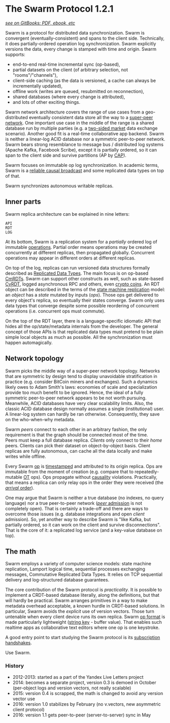 # The Swarm Protocol 1.2.1 #
[*see on GitBooks: PDF, ebook, etc*](https://gritzko.gitbooks.io/swarm-the-protocol)

Swarm is a protocol for distributed data synchronization.
Swarm is convergent (eventually-consistent) and spans to the client side.
Technically, it does partially-ordered operation log synchronization.
Swarm explicitly versions the data, every change is stamped with time and origin.
Swarm supports:

* end-to-end real-time incremental sync (op-based),
* partial datasets on the client (of arbitrary selection, not "rooms"/"channels"),
* client-side caching (as the data is versioned, a cache can always be incrementally updated),
* offline work (writes are queued, resubmitted on reconnection),
* shared databases (where every change is attributed),
* and lots of other exciting things.

Swarm network architecture covers the range of use cases from a geo-distributed eventually consistent data store all the way to a [super-peer network][super].
One important use case in the middle of the range is a shared database run by multiple parties (e.g. a [two-sided market][2sided] data exchange scenario).
Another good fit is a real-time collaborative app backend.
Swarm is neither a linear-log ACID database nor a symmetric peer-to-peer network.
Swarm bears strong resemblance to message bus / distributed log systems (Apache Kafka, Facebook Scribe), except it is partially ordered, so it can span to the client side and survive partitions (AP by [CAP][cap]).

Swarm focuses on immutable op log synchronization.
In academic terms, Swarm is a [reliable causal broadcast][opbased] and some replicated data types on top of that.

Swarm synchronizes autonomous writable replicas.

[2sided]: http://lexicon.ft.com/Term?term=two_sided-markets
[super]: http://ilpubs.stanford.edu:8090/594/1/2003-33.pdf
[opbased]: http://haslab.uminho.pt/sites/default/files/ashoker/files/opbaseddais14.pdf
[cap]: https://www.infoq.com/articles/cap-twelve-years-later-how-the-rules-have-changed

## Inner parts

Swarm replica architecture can be explained in nine letters:

    API
    RDT
    LOG

At its bottom, Swarm is a replication system for a *partially* ordered log of immutable [operations](op.md).
Partial order means operations may be created concurrently at different replicas, then propagated globally.
Concurrent operations may appear in different orders at different replicas.

On top of the log, replicas can run versioned data structures formally described as [Replicated Data Types](rdt.md).
The main focus is on op-based [CmRDTs](crdt.md#CmRDT).
Swarm can support other constructs as well, such as state-based [CvRDT](crdt.md), logged asynchronous RPC and others, even [crypto coins](coin.md).
An RDT object can be described in the terms of the [state machine replication][smr] model: an *object* has a *state* mutated by inputs (*ops*).
Those ops get delivered to every object's replica, so eventually their states converge.
Swarm only uses data types that converge despite some possible reordering of concurrent operations (i.e. concurrent ops must commute).

On the top of the RDT layer, there is a language-specific idiomatic API that hides all the op/state/metadata internals from the developer.
The general concept of those APIs is that replicated data types must pretend to be plain simple local objects as much as possible.
All the synchronization must happen automagically.

[smr]: https://www.cs.cornell.edu/fbs/publications/SMSurvey.pdf

## Network topology

Swarm picks the middle way of a super-peer network topology.
Networks that are symmetric by design tend to display unavoidable stratification in practice (e.g. consider BitCoin miners and exchanges).
Such a dynamics likely owes to Adam Smith's laws: economies of scale and specialization provide too much benefit to be ignored.
Hence, the ideal of a fully symmetric peer-to-peer network appears to be not worth pursuing.
Meanwhile, ACID databases have very clear scalability limits.
Also, the classic ACID database design normally assumes a single (institutional) user.
A linear-log system can hardly be ran otherwise.
Consequently, they save on the who-when-why metadata.

Swarm *peers* connect to each other in an arbitrary fashion, the only requirement is that the graph should be connected most of the time.  
Peers must keep a full database replica.
*Clients* only connect to their *home* peers.
Clients can pick their dataset on object-by-object basis.
Client replicas are fully autonomous, can cache all the data locally and make writes while offline.

Every Swarm [op](op.md) is [timestamped](stamp.md) and attributed to its origin replica.
Ops are immutable from the moment of creation (e.g. compare that to repeatedly-mutable [OT][ot] ops).
Ops propagate without [causality](order.md) violations.
Practically, that means a replica can only relay ops in the order they were received (the [*arrival* order](order.md)).

One may argue that Swarm is neither a true database (no indexes, no query language) nor a true peer-to-peer network ([*peer* admission](peerage.md) is not completely open).
That is certainly a trade-off and there are ways to overcome those issues (e.g. database integrations and open *client* admission).
So, yet another way to describe Swarm is "like Kafka, but partially ordered, so it can work on the client and survive disconnections".
That is the core of it: a replicated log service (and a key-value database on top).

[ot]: https://en.wikipedia.org/wiki/Operational_transformation

## The math

Swarm employs a variety of computer science models: state machine replication, Lamport logical time, sequential processes exchanging messages, Commutative Replicated Data Types.
It relies on TCP sequential delivery and log-structured database guarantees.

The core contribution of the Swarm protocol is *practicality*.
It is possible to implement a CRDT-based database literally, along the definitions, but that will hardly be practical.
Swarm arranges primitives in a way to make metadata overhead acceptable, a known hurdle in CRDT-based solutions.
In particular, Swarm avoids the *explicit* use of version vectors.
Those turn untenable when every client device runs its own replica.
Swarm [op format](op.md) is made particularly lightweight ([string key](spec.md) - buffer value).
That enables such realtime apps as collaborative text editors where one op is one keystroke.

A good entry point to start studying the Swarm protocol is its [subscription handshakes](handshake.md).

Use Swarm.


### History

* 2012-2013: started as a part of the Yandex Live Letters project
* 2014: becomes a separate project, version 0.3 is demoed in October (per-object logs and version vectors, not really scalable)
* 2015: version 0.4 is scrapped, the math is changed to avoid any version vector use
* 2016: version 1.0 stabilizes by February (no v.vectors, new asymmetric client protocol)
* 2016: version 1.1 gets peer-to-peer (server-to-server) sync in May
